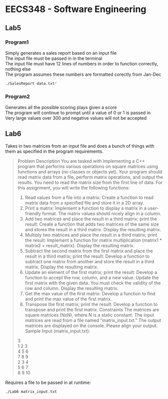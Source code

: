 # EECS348 - Software Engineering

## Lab5

### Program1

Simply generates a sales report based on an input file  
The input file must be passed in in the terminal  
The input file must have 12 lines of numbers in order to function correctly, nothing else  
The program assumes these numbers are formatted corectly from Jan-Dec  
```bash
./SalesReport data.txt"  
```

### Program2

Generates all the possible scoring plays given a score  
The program will continue to prompt until a value of 0 or 1 is passed in  
Very large values over 300 and negative values will not be accepted   

## Lab6    

Takes in two matrices from an input file and does a bunch of things with them as specified in the program requirements.   

> Problem Description
> You are tasked with implementing a C++ program that performs various operations on square matrices using functions and arrays (no classes or objects yet). Your program should read matrix data from a file, perform matrix operations, and output the results. You need to read the matrix size from the first line of data. For this assignment, you will write the following functions:
> 1. Read values from a file into a matrix:
> Create a function to read matrix data from a specified file and store it in a 2D array.
> 2. Print a matrix:
> Implement a function to display a matrix in a user-friendly format. The matrix values should nicely align in a column.
> 3. Add two matrices and place the result in a third matrix; print the result:
> Create a function that adds two matrices of the same size and stores the result in a third matrix. Display the resulting matrix.
> 4. Multiply two matrices and place the result in a third matrix; print the result:
> Implement a function for matrix multiplication (matrix1 * matrix2 = result_matrix). Display the resulting matrix.
> 5. Subtract the second matrix from the first matrix and place the result in a third matrix; print the result:
> Develop a function to subtract one matrix from another and store the result in a third matrix. Display the resulting matrix.
> 6. Update an element of the first matrix; print the result:
> Develop a function to accept the row, column, and a new value. Update the first matrix with the given data. You must check the validity of the row and column. Display the resulting matrix.
> 7. Get the max value of the first matrix:
> Develop a function to find and print the max value of the first matrix.
> 8. Transpose the first matrix; print the result:
> Develop a function to transpose and print the first matrix.
> Constraints
> The matrices are square matrices (NxN), where N is a static constant. The input matrices are read from a file named "matrix_input.txt." The output matrices are displayed on the console.
> Please align your output.
> Sample Input (matrix_input.txt):   
>
> 3   
> 1 2 3   
> 4 5 6   
> 7 8 9   
> 2 3 4   
> 5 6 7   
> 8 9 10   

Requires a file to be passed in at runtime:
```bash
./Lab6 matrix_input.txt
```
